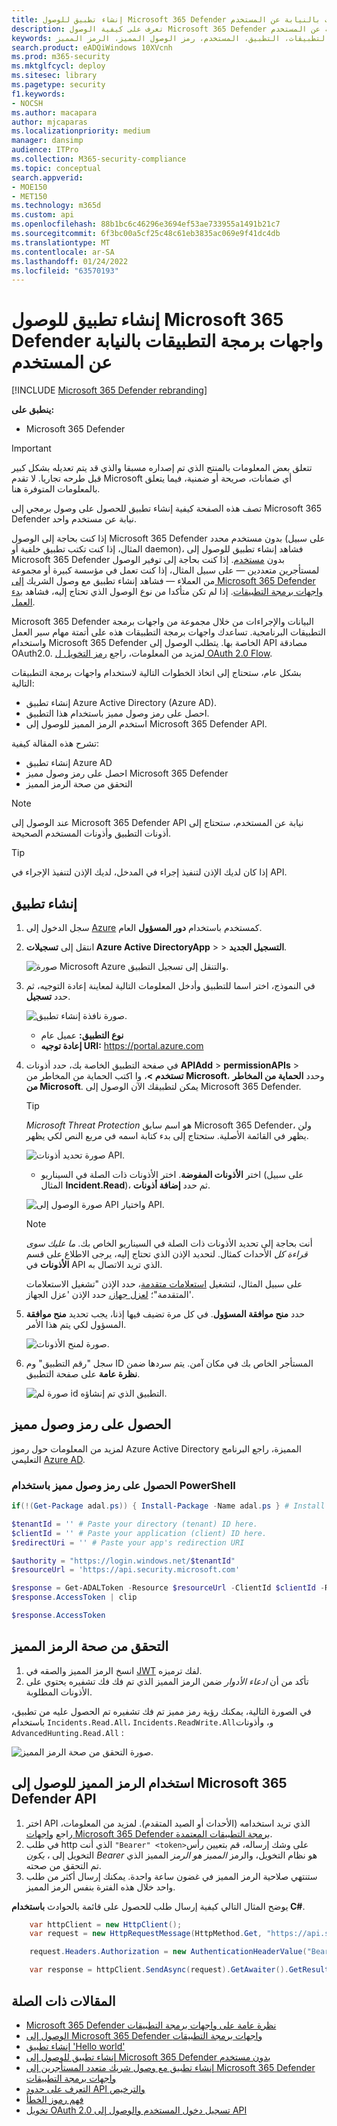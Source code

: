 ```yaml
---
title: إنشاء تطبيق للوصول Microsoft 365 Defender واجهات برمجة التطبيقات بالنيابة عن المستخدم
description: تعرف على كيفية الوصول Microsoft 365 Defender واجهات برمجة التطبيقات بالنيابة عن المستخدم.
keywords: الوصول، نيابة عن المستخدم، واجهة برمجة التطبيقات، التطبيق، المستخدم، رمز الوصول المميز، الرمز المميز،
search.product: eADQiWindows 10XVcnh
ms.prod: m365-security
ms.mktglfcycl: deploy
ms.sitesec: library
ms.pagetype: security
f1.keywords:
- NOCSH
ms.author: macapara
author: mjcaparas
ms.localizationpriority: medium
manager: dansimp
audience: ITPro
ms.collection: M365-security-compliance
ms.topic: conceptual
search.appverid:
- MOE150
- MET150
ms.technology: m365d
ms.custom: api
ms.openlocfilehash: 88b1bc6c46296e3694ef53ae733955a1491b21c7
ms.sourcegitcommit: 6f3bc00a5cf25c48c61eb3835ac069e9f41dc4db
ms.translationtype: MT
ms.contentlocale: ar-SA
ms.lasthandoff: 01/24/2022
ms.locfileid: "63570193"
---
```

# <a name="create-an-app-to-access-microsoft-365-defender-apis-on-behalf-of-a-user"></a>إنشاء تطبيق للوصول Microsoft 365 Defender واجهات برمجة التطبيقات بالنيابة عن المستخدم

[!INCLUDE [Microsoft 365 Defender rebranding](../includes/microsoft-defender.md)]

**ينطبق على:**

- Microsoft 365 Defender

> [!IMPORTANT]
> تتعلق بعض المعلومات بالمنتج الذي تم إصداره مسبقا والذي قد يتم تعديله بشكل كبير قبل طرحه تجاريا. لا تقدم Microsoft أي ضمانات، صريحة أو ضمنية، فيما يتعلق بالمعلومات المتوفرة هنا.

تصف هذه الصفحة كيفية إنشاء تطبيق للحصول على وصول برمجي إلى Microsoft 365 Defender نيابة عن مستخدم واحد.

إذا كنت بحاجة إلى الوصول Microsoft 365 Defender بدون مستخدم محدد (على سبيل المثال، إذا كنت تكتب تطبيق خلفية أو daemon)، فشاهد إنشاء تطبيق للوصول إلى Microsoft 365 Defender بدون [مستخدم](api-create-app-web.md). إذا كنت بحاجة إلى توفير الوصول لمستأجرين متعددين — على سبيل المثال، إذا كنت تعمل في مؤسسة كبيرة أو مجموعة من العملاء — فشاهد إنشاء تطبيق مع وصول الشريك [إلى Microsoft 365 Defender واجهات برمجة التطبيقات](api-partner-access.md). إذا لم تكن متأكدا من نوع الوصول الذي تحتاج إليه، فشاهد [بدء العمل](api-access.md).

Microsoft 365 Defender البيانات والإجراءات من خلال مجموعة من واجهات برمجة التطبيقات البرنامجية. تساعدك واجهات برمجة التطبيقات هذه على أتمتة مهام سير العمل واستخدام Microsoft 365 Defender الخاصة بها. يتطلب الوصول إلى API مصادقة OAuth2.0. لمزيد من المعلومات، راجع [رمز التخويل ل OAuth 2.0 Flow](/azure/active-directory/develop/active-directory-v2-protocols-oauth-code).

بشكل عام، ستحتاج إلى اتخاذ الخطوات التالية لاستخدام واجهات برمجة التطبيقات التالية:

- إنشاء تطبيق Azure Active Directory (Azure AD).
- احصل على رمز وصول مميز باستخدام هذا التطبيق.
- استخدم الرمز المميز للوصول إلى Microsoft 365 Defender API.

تشرح هذه المقالة كيفية:

- إنشاء تطبيق Azure AD
- احصل على رمز وصول مميز Microsoft 365 Defender
- التحقق من صحة الرمز المميز

> [!NOTE]
> عند الوصول إلى Microsoft 365 Defender API نيابة عن المستخدم، ستحتاج إلى أذونات التطبيق وأذونات المستخدم الصحيحة.

> [!TIP]
> إذا كان لديك الإذن لتنفيذ إجراء في المدخل، لديك الإذن لتنفيذ الإجراء في API.

## <a name="create-an-app"></a>إنشاء تطبيق

1. سجل الدخول إلى [Azure](https://portal.azure.com) كمستخدم باستخدام **دور المسؤول** العام.

2. انتقل إلى **تسجيلات Azure Active DirectoryApp** >  >  **التسجيل الجديد**.

   ![صورة Microsoft Azure والتنقل إلى تسجيل التطبيق.](../../media/atp-azure-new-app2.png)

3. في النموذج، اختر اسما للتطبيق وأدخل المعلومات التالية لمعاينة إعادة التوجيه، ثم حدد **تسجيل**.

   ![صورة نافذة إنشاء تطبيق.](../../media/nativeapp-create2.PNG)

   - **نوع التطبيق:** عميل عام
   - **إعادة توجيه URI:** https://portal.azure.com

4. في صفحة التطبيق الخاصة بك، حدد أذونات **APIAdd** >  **permissionAPIs** >  **تستخدم >**، وا اكتب الحماية من المخاطر من **Microsoft**، وحدد **الحماية من المخاطر من Microsoft**. يمكن لتطبيقك الآن الوصول إلى Microsoft 365 Defender.

   > [!TIP]
   > *Microsoft Threat Protection* هو اسم سابق Microsoft 365 Defender، ولن يظهر في القائمة الأصلية. ستحتاج إلى بدء كتابة اسمه في مربع النص لكي يظهر.

   ![صورة تحديد أذونات API.](../../media/apis-in-my-org-tab.PNG)

   - اختر **الأذونات المفوضة**. اختر الأذونات ذات الصلة في السيناريو (على سبيل المثال **Incident.Read**)، ثم حدد **إضافة أذونات**.

   ![صورة الوصول إلى API واختيار API.](../../media/request-api-permissions-delegated.PNG)

    > [!NOTE]
    > أنت بحاجة إلى تحديد الأذونات ذات الصلة في السيناريو الخاص بك. *ما عليك سوى قراءة كل* الأحداث كمثال. لتحديد الإذن الذي تحتاج إليه، يرجى الاطلاع على قسم **الأذونات** في API الذي تريد الاتصال به.
    >
    > على سبيل المثال، لتشغيل [استعلامات متقدمة](api-advanced-hunting.md)، حدد الإذن "تشغيل الاستعلامات المتقدمة"؛ [لعزل جهاز،](/windows/security/threat-protection/microsoft-defender-atp/isolate-machine) حدد الإذن 'عزل الجهاز'.

5. حدد **منح موافقة المسؤول**. في كل مرة تضيف فيها إذنا، يجب تحديد **منح موافقة** المسؤول لكي يتم هذا الأمر.

   ![صورة لمنح الأذونات.](../../media/grant-consent-delegated.PNG)

6. سجل "رقم التطبيق" وم ID المستأجر الخاص بك في مكان آمن. يتم سردها ضمن **نظرة عامة** على صفحة التطبيق.

   ![صورة لم id التطبيق الذي تم إنشاؤه.](../../media/app-and-tenant-ids.png)

## <a name="get-an-access-token"></a>الحصول على رمز وصول مميز

لمزيد من المعلومات حول رموز Azure Active Directory المميزة، راجع البرنامج التعليمي [Azure AD](/azure/active-directory/develop/active-directory-v2-protocols-oauth-client-creds).

### <a name="get-an-access-token-using-powershell"></a>الحصول على رمز وصول مميز باستخدام PowerShell

```PowerShell
if(!(Get-Package adal.ps)) { Install-Package -Name adal.ps } # Install the ADAL.PS package in case it's not already present

$tenantId = '' # Paste your directory (tenant) ID here.
$clientId = '' # Paste your application (client) ID here.
$redirectUri = '' # Paste your app's redirection URI

$authority = "https://login.windows.net/$tenantId"
$resourceUrl = 'https://api.security.microsoft.com'

$response = Get-ADALToken -Resource $resourceUrl -ClientId $clientId -RedirectUri $redirectUri -Authority $authority -PromptBehavior:Always
$response.AccessToken | clip

$response.AccessToken
```

## <a name="validate-the-token"></a>التحقق من صحة الرمز المميز

1. انسخ الرمز المميز والصقه في [JWT](https://jwt.ms) لفك ترميزه.
1. تأكد من أن *ادعاء الأدوار* ضمن الرمز المميز الذي تم فك فك تشفيره يحتوي على الأذونات المطلوبة.

في الصورة التالية، يمكنك رؤية رمز مميز تم فك تشفيره تم الحصول عليه من تطبيق، باستخدام ```Incidents.Read.All```، ```Incidents.ReadWrite.All```و، وأذونات ```AdvancedHunting.Read.All``` :

![صورة التحقق من صحة الرمز المميز.](../../media/webapp-decoded-token.png)

## <a name="use-the-token-to-access-the-microsoft-365-defender-api"></a>استخدام الرمز المميز للوصول إلى Microsoft 365 Defender API

1. اختر API الذي تريد استخدامه (الأحداث أو الصيد المتقدم). لمزيد من المعلومات، راجع [واجهات Microsoft 365 Defender برمجة التطبيقات المعتمدة](api-supported.md).
2. في طلب http الذي أنت `"Bearer" <token>`على وشك إرساله، قم بتعيين رأس التخويل إلى ، *يكون Bearer* هو نظام التخويل، والرمز *المميز هو الرمز* المميز الذي تم التحقق من صحته.
3. ستنتهي صلاحية الرمز المميز في غضون ساعة واحدة. يمكنك إرسال أكثر من طلب واحد خلال هذه الفترة بنفس الرمز المميز.

يوضح المثال التالي كيفية إرسال طلب للحصول على قائمة بالحوادث **باستخدام C#**.

```C#
    var httpClient = new HttpClient();
    var request = new HttpRequestMessage(HttpMethod.Get, "https://api.security.microsoft.com/api/incidents");

    request.Headers.Authorization = new AuthenticationHeaderValue("Bearer", token);

    var response = httpClient.SendAsync(request).GetAwaiter().GetResult();
```

## <a name="related-articles"></a>المقالات ذات الصلة

- [Microsoft 365 Defender نظرة عامة على واجهات برمجة التطبيقات](api-overview.md)
- [الوصول إلى Microsoft 365 Defender واجهات برمجة التطبيقات](api-access.md)
- [إنشاء تطبيق 'Hello world'](api-hello-world.md)
- [إنشاء تطبيق للوصول إلى Microsoft 365 Defender بدون مستخدم](api-create-app-web.md)
- [إنشاء تطبيق مع وصول شريك متعدد المستأجرين إلى Microsoft 365 Defender واجهات برمجة التطبيقات](api-partner-access.md)
- [التعرف على حدود API والترخيص](api-terms.md)
- [فهم رموز الخطأ](api-error-codes.md)
- [تخويل OAuth 2.0 تسجيل دخول المستخدم والوصول إلى API](/azure/active-directory/develop/active-directory-v2-protocols-oauth-code)
